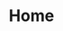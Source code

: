 ---
layout: index
title: Home
lang: es
permalink: /es

strings:
  title-who-are-we: ¿Quién somos?
  desc-who-are-we: ¡Somos un grupo de alumnos y desarolladores profesionales, juntos para crear herramientas utiles por la communidad. Nuestro objetivo es de ayudarse, hacer proyectos comunes, y la lema es la amistad!
  
  title-what-do-we-do: ¿Qué hacemos?
  desc-what-do-we-do: Tenemos un ideal de open source, así que todos nuestros proyectos lo son, y las donaciones nos permiten pagar el alojamiento de los servicios que proponemos. Un día quizás nuestros proyectos sean bastante importantes para que pasarián a ser nuestro trabajo, pero esperando, vos queremos todos.

  title-our-projects: Nuestros proyectos

  in-other-languages: En otros idiomas
---